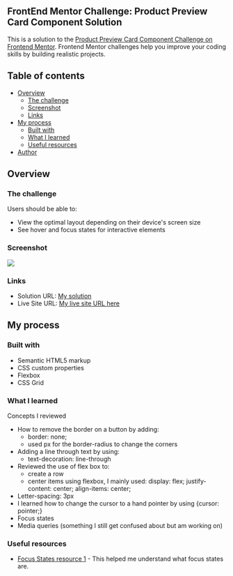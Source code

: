 ## FrontEnd Mentor Challenge: Product Preview Card Component Solution

This is a solution to the [Product Preview Card Component Challenge on Frontend Mentor](https://www.frontendmentor.io/challenges/product-preview-card-component-GO7UmttRfa). Frontend Mentor challenges help you improve your coding skills by building realistic projects. 

## Table of contents

- [Overview](#overview)
  - [The challenge](#the-challenge)
  - [Screenshot](#screenshot)
  - [Links](#links)
- [My process](#my-process)
  - [Built with](#built-with)
  - [What I learned](#what-i-learned)
  - [Useful resources](#useful-resources)
- [Author](#author)

## Overview

### The challenge

Users should be able to:

- View the optimal layout depending on their device's screen size
- See hover and focus states for interactive elements

### Screenshot

![](./screenshot.jpg)

### Links

- Solution URL: [My solution](https://github.com/Mikerniker/Frontend-Mentor-Challenges/tree/main/Challenge2%20Product%20Preview%20Card)
- Live Site URL: [My live site URL here](https://your-live-site-url.com)

## My process

### Built with

- Semantic HTML5 markup
- CSS custom properties
- Flexbox
- CSS Grid

### What I learned

Concepts I reviewed
- How to remove the border on a button by adding:
  - border: none;
  - used px for the border-radius to change the corners
- Adding a line through text by using:
  - text-decoration: line-through
- Reviewed the use of flex box to:
  - create a row
  - center items using flexbox, I mainly used: display: flex; justify-content: center; align-items: center; 
- Letter-spacing: 3px
- I learned how to change the cursor to a hand pointer by using {cursor: pointer;}
- Focus states
- Media queries (something I still get confused about but am working on)

### Useful resources

- [Focus States resource 1](https://developer.mozilla.org/en-US/docs/Web/CSS/:focus#:~:text=The%20%3Afocus%20CSS%20pseudo%2Dclass,with%20the%20keyboard's%20Tab%20key.) - This helped me understand what focus states are.

